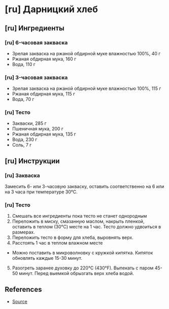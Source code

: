 # [ru] Дарницкий хлеб

## [ru] Ингредиенты
### [ru] 6-часовая закваска
* Зрелая закваска на ржаной обдирной муке влажностью 100%, 40 г
* Ржаная обдирная мука, 160 г
* Вода, 110 г

### [ru] 3-часовая закваска
* Зрелая закваска на ржаной обдирной муке влажностью 100%, 115 г
* Ржаная обдирная мука, 115 г
* Вода, 70 г

### [ru] Тесто
* Закваски, 285 г
* Пшеничная мука, 200 г
* Ржаная обдирная мука, 135 г
* Вода, 230 г
* Соль, 7 г

## [ru] Инструкции
### [ru] Закваска
Замесить 6- или 3-часовую закваску, оставить соответственно на 6 или на 3 часа при температуре 30°C.

### [ru] Тесто
1. Смешать все ингредиенты пока тесто не станет однородным
2. Переложить в миску, смазанную маслом, накрыть пленкой, оставить в теплом (30°C) месте на 1 час. Тесто должно удвоиться в размерах.
3. Переложить тесто в форму для хлеба, выровнять верх.
4. Расстоять 1 час в теплом влажном месте
  * Можно поставить в микроволновку с кружкой кипятка. Кипяток обновлять каждые 15-30 минут.
5. Разогреть заранее духовку до 220°C (430°F). Выпекать с паром 45-50 минут. Перед выемкой обрызгать верх хлеба водой.

## References
* [Source](http://crucide.livejournal.com/67097.html)
